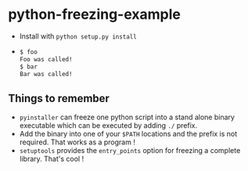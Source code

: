 # python-freezing-example

* Install with `python setup.py install`

* ```sh
  $ foo
  Foo was called!
  $ bar
  Bar was called!
  ```
## Things to remember
* `pyinstaller` can freeze one python script into a stand alone binary executable which can be executed by adding `./` prefix.
* Add the binary into one of your `$PATH` locations and the prefix is not required. That works as a program !
* `setuptools` provides the `entry_points` option for freezing a complete library. That's cool !

